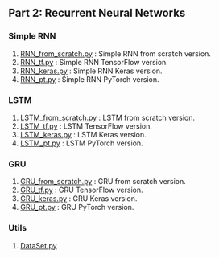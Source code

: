 ## Part 2: Recurrent Neural Networks


### Simple RNN

1. [RNN_from_scratch.py](./RNN_from_scratch.py) : Simple RNN from scratch version.
2. [RNN_tf.py](./RNN_tf.py) : Simple RNN TensorFlow version.
3. [RNN_keras.py](./RNN_keras.py) : Simple RNN Keras version.
4. [RNN_pt.py](./RNN_pt.py) : Simple RNN PyTorch version.

### LSTM

1. [LSTM_from_scratch.py](./LSTM_from_scratch.py) : LSTM from scratch version.
2. [LSTM_tf.py](./LSTM_tf.py) : LSTM TensorFlow version.
3. [LSTM_keras.py](./LSTM_keras.py) : LSTM Keras version.
4. [LSTM_pt.py](./LSTM_pt.py) : LSTM PyTorch version.

### GRU

1. [GRU_from_scratch.py](./GRU_from_scratch.py) : GRU from scratch version.
2. [GRU_tf.py](./GRU_tf.py) : GRU TensorFlow version.
3. [GRU_keras.py](./GRU_keras.py) : GRU Keras version.
4. [GRU_pt.py](./GRU_pt.py) : GRU PyTorch version.

### Utils

1. [DataSet.py](./DataSet.py)
